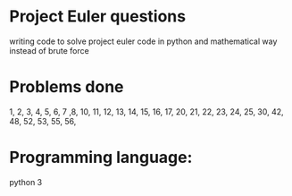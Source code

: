 # Project Euler questions
writing code to solve project euler code in python and mathematical way instead of brute force

# Problems done
1, 2, 3, 4, 5, 6, 7 ,8, 10, 11, 12, 13, 14, 15, 16, 17, 20, 21, 22, 23, 24, 25, 30, 42, 48, 52, 53, 55,
56,


# Programming language:
python 3